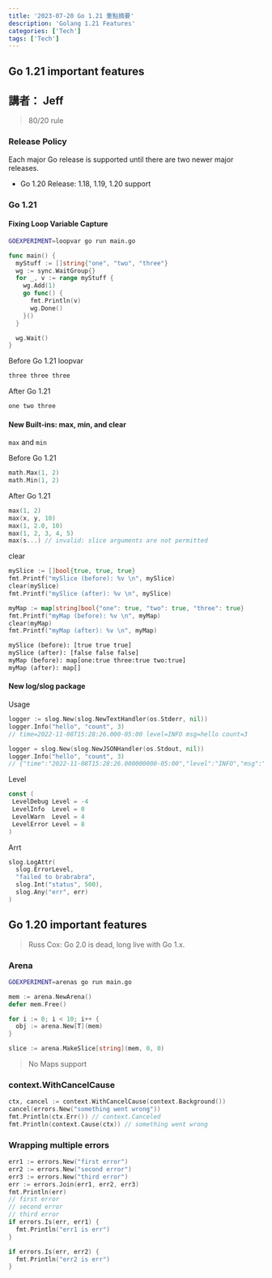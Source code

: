 ```yaml
---
title: '2023-07-20 Go 1.21 重點摘要'
description: 'Golang 1.21 Features'
categories: ['Tech']
tags: ['Tech']
---
```


## Go 1.21 important features

## 講者： Jeff

> 80/20 rule

### Release Policy

Each major Go release is supported until there are two newer major releases.

- Go 1.20 Release: 1.18, 1.19, 1.20 support

### Go 1.21

#### Fixing Loop Variable Capture

```sh
GOEXPERIMENT=loopvar go run main.go
```

```go
func main() {
  myStuff := []string{"one", "two", "three"}
  wg := sync.WaitGroup{}
  for _, v := range myStuff {
    wg.Add(1)
    go func() {
      fmt.Println(v)
      wg.Done()
    }()
  }

  wg.Wait()
}
```

Before Go 1.21 loopvar

```txt
three three three
```

After Go 1.21

```txt
one two three
```

#### New Built-ins: max, min, and clear

`max` and `min`

Before Go 1.21

```go
math.Max(1, 2)
math.Min(1, 2)
```

After Go 1.21

```go
max(1, 2)
max(x, y, 10)
max(1, 2.0, 10)
max(1, 2, 3, 4, 5)
max(s...) // invalid: slice arguments are not permitted
```

clear

```go
mySlice := []bool{true, true, true}
fmt.Printf("mySlice (before): %v \n", mySlice)
clear(mySlice)
fmt.Printf("mySlice (after): %v \n", mySlice)

myMap := map[string]bool{"one": true, "two": true, "three": true}
fmt.Printf("myMap (before): %v \n", myMap)
clear(myMap)
fmt.Printf("myMap (after): %v \n", myMap)
```

```txt
mySlice (before): [true true true]
mySlice (after): [false false false]
myMap (before): map[one:true three:true two:true]
myMap (after): map[]
```

#### New log/slog package

Usage

```go
logger := slog.New(slog.NewTextHandler(os.Stderr, nil))
logger.Info("hello", "count", 3)
// time=2022-11-08T15:28:26.000-05:00 level=INFO msg=hello count=3

logger = slog.New(slog.NewJSONHandler(os.Stdout, nil))
logger.Info("hello", "count", 3)
// {"time":"2022-11-08T15:28:26.000000000-05:00","level":"INFO","msg":"hello","count":3}
```

Level

```go
const (
 LevelDebug Level = -4
 LevelInfo  Level = 0
 LevelWarn  Level = 4
 LevelError Level = 8
)
```

Arrt

```go
slog.LogAttr(
  slog.ErrorLevel,
  "failed to brabrabra",
  slog.Int("status", 500),
  slog.Any("err", err)
)
```

## Go 1.20 important features

> Russ Cox: Go 2.0 is dead, long live with Go 1.x.

### Arena

```sh
GOEXPERIMENT=arenas go run main.go
```

```go
mem := arena.NewArena()
defer mem.Free()

for i := 0; i < 10; i++ {
  obj := arena.New[T](mem)
}

slice := arena.MakeSlice[string](mem, 0, 0)
```

> No Maps support

### context.WithCancelCause

```go
ctx, cancel := context.WithCancelCause(context.Background())
cancel(errors.New("something went wrong"))
fmt.Println(ctx.Err()) // context.Canceled
fmt.Println(context.Cause(ctx)) // something went wrong
```

### Wrapping multiple errors

```go
err1 := errors.New("first error")
err2 := errors.New("second error")
err3 := errors.New("third error")
err := errors.Join(err1, err2, err3)
fmt.Println(err)
// first error
// second error
// third error
if errors.Is(err, err1) {
  fmt.Println("err1 is err")
}

if errors.Is(err, err2) {
  fmt.Println("err2 is err")
}
```
